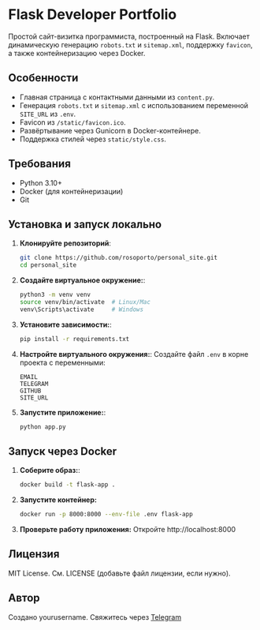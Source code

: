 # Flask Developer Portfolio

Простой сайт-визитка программиста, построенный на Flask. Включает динамическую генерацию `robots.txt` и `sitemap.xml`, поддержку `favicon`, а также контейнеризацию через Docker.

## Особенности
- Главная страница с контактными данными из `content.py`.
- Генерация `robots.txt` и `sitemap.xml` с использованием переменной `SITE_URL` из `.env`.
- Favicon из `/static/favicon.ico`.
- Развёртывание через Gunicorn в Docker-контейнере.
- Поддержка стилей через `static/style.css`.

## Требования
- Python 3.10+
- Docker (для контейнеризации)
- Git

## Установка и запуск локально

1. **Клонируйте репозиторий**:
   ```bash
   git clone https://github.com/rosoporto/personal_site.git
   cd personal_site
   ```

2. **Создайте виртуальное окружение:**:
    ```bash
    python3 -m venv venv
    source venv/bin/activate  # Linux/Mac
    venv\Scripts\activate     # Windows
    ```

3. **Установите зависимости:**:
    ```bash
    pip install -r requirements.txt
    ```

4. **Настройте виртуального окружения:**:
Создайте файл `.env` в корне проекта с переменными:
    ```text
    EMAIL
    TELEGRAM
    GITHUB
    SITE_URL
    ```

5. **Запустите приложение:**:
    ```bash
    python app.py
    ```

## Запуск через Docker

1. **Соберите образ:**:
    ```bash
    docker build -t flask-app .
    ```

2. **Запустите контейнер:**
    ```bash
    docker run -p 8000:8000 --env-file .env flask-app
    ```

3. **Проверьте работу приложения:**
Откройте http://localhost:8000


## Лицензия
MIT License. См. LICENSE (добавьте файл лицензии, если нужно).

## Автор
Создано yourusername. Свяжитесь через [Telegram](https://t.me/rosoporo)
